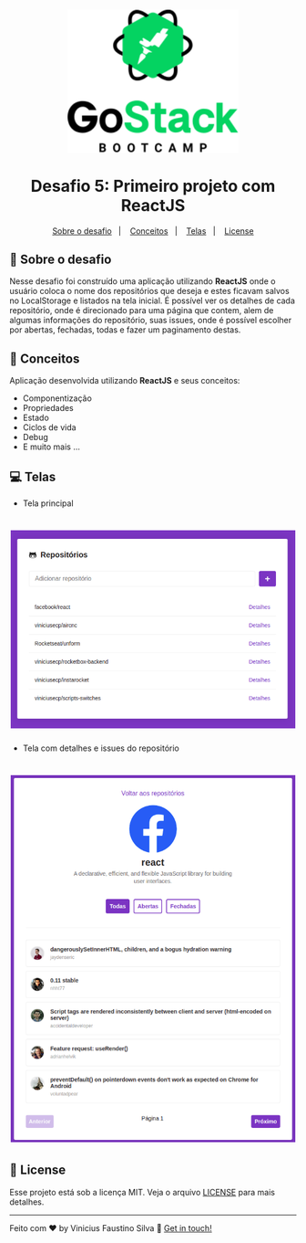 <h1 align="center">
  <img alt="Gympoint" title="Gympoint" src=".github/logo.png" width="300px" />
  <br />
  <br />
  Desafio 5: Primeiro projeto com ReactJS
</h1>

<p align="center">
  <a href="#rocket-sobre-o-desafio">Sobre o desafio</a>&nbsp;&nbsp;&nbsp;|&nbsp;&nbsp;&nbsp;
  <a href="#wrench-conceitos">Conceitos</a>&nbsp;&nbsp;&nbsp;|&nbsp;&nbsp;&nbsp;
  <a href="#computer-telas">Telas</a>&nbsp;&nbsp;&nbsp;|&nbsp;&nbsp;&nbsp;
  <a href="#memo-license">License</a>
</p>

## :rocket: Sobre o desafio

Nesse desafio foi construído uma aplicação utilizando **ReactJS** onde o usuário coloca o nome dos repositórios que deseja e estes ficavam salvos no LocalStorage e listados na tela inicial. É possível ver os detalhes de cada repositório, onde é direcionado para uma página que contem, alem de algumas informações do repositório, suas issues, onde é possível escolher por abertas, fechadas, todas e fazer um paginamento destas.

## :wrench: Conceitos

Aplicação desenvolvida utilizando **ReactJS** e seus conceitos:

- Componentização
- Propriedades
- Estado
- Ciclos de vida
- Debug
- E muito mais ...

## :computer: Telas

- Tela principal

<h1 align="center">
  <img alt="Login" title="Login" src=".github/image-1.png" width="500px" />
</h1>

- Tela com detalhes e issues do repositório

<h1 align="center">
  <img alt="Carregamento" title="Carregamento" src=".github/image-2.png" width="500px" />
</h1>

## :memo: License

Esse projeto está sob a licença MIT. Veja o arquivo [LICENSE](LICENSE.md) para mais detalhes.

---

Feito com ♥ by Vinicius Faustino Silva :wave: [Get in touch!](https://www.linkedin.com/in/vinícius-silva-019aa0165)
